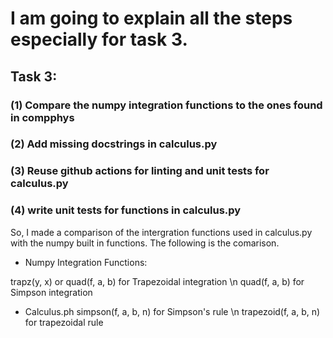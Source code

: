# I am going to explain all the steps especially for task 3.
## Task 3:

### (1) Compare the numpy integration functions to the ones found in compphys
### (2) Add missing docstrings in calculus.py
### (3) Reuse github actions for linting and unit tests for calculus.py
### (4) write unit tests for functions in calculus.py
So, I made a comparison of the intergration functions used in calculus.py with the numpy built in functions. The following is the comarison. 
- Numpy Integration Functions:

trapz(y, x) or quad(f, a, b) for Trapezoidal integration \n
quad(f, a, b) for Simpson integration

* Calculus.ph
simpson(f, a, b, n) for Simpson's rule \n
trapezoid(f, a, b, n) for trapezoidal rule
